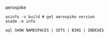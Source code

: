 aerospike

```
asinfo -v build # get aerospike version
asadm -e info

aql SHOW NAMESPACES | SETS | BINS | INDEXES
```

